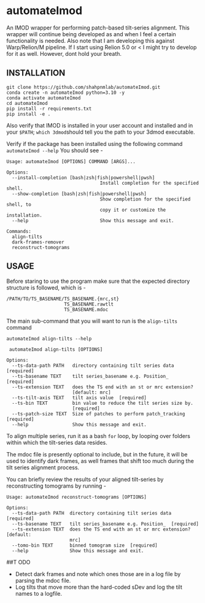 # automateImod
An IMOD wrapper for performing patch-based tilt-series alignment.
This wrapper will continue being developed as and when I feel a certain functionality is needed.
Also note that I am developing this against Warp/Relion/M pipeline. If I start using Relion 5.0 or < I might try to 
develop for it as well. However, dont hold your breath.

## INSTALLATION
```
git clone https://github.com/shahpnmlab/automateImod.git
conda create -n automateImod python=3.10 -y
conda activate automateImod
cd automateImod
pip install -r requirements.txt
pip install -e .
```


Also verify that IMOD is installed in your user account and installed and in your ```$PATH```; ```which 3dmod```should tell you the path to your 3dmod executable.


Verify if the package has been installed using the following command
```automateImod --help```
You should see -
```commandline
Usage: automateImod [OPTIONS] COMMAND [ARGS]...

Options:
  --install-completion [bash|zsh|fish|powershell|pwsh]
                                  Install completion for the specified shell.
  --show-completion [bash|zsh|fish|powershell|pwsh]
                                  Show completion for the specified shell, to
                                  copy it or customize the installation.
  --help                          Show this message and exit.

Commands:
  align-tilts
  dark-frames-remover
  reconstruct-tomograms
```
## USAGE
Before staring to use the program make sure that the expected directory structure is followed, which is -
```commandline
/PATH/TO/TS_BASENAME/TS_BASENAME.{mrc,st}
                     TS_BASENAME.rawtlt
                     TS_BASENAME.mdoc
```


The main sub-command that you will want to run is the ```align-tilts``` command

```commandline
automateImod align-tilts --help

 automateImod align-tilts [OPTIONS]

Options:
  --ts-data-path PATH   directory containing tilt series data  [required]
  --ts-basename TEXT    tilt series_basename e.g. Position_  [required]
  --ts-extension TEXT   does the TS end with an st or mrc extension?
                        [default: mrc]
  --ts-tilt-axis TEXT   tilt axis value  [required]
  --ts-bin TEXT         bin value to reduce the tilt series size by.
                        [required]
  --ts-patch-size TEXT  Size of patches to perform patch_tracking  [required]
  --help                Show this message and exit.
```
To align multiple series, run it as a bash ```for``` loop, by looping over folders within which the tilt-series data 
resides.

The mdoc file is presently optional to include, but in the future, it will be used to identify 
dark frames, as well frames that shift too much during the tilt series alignment process.

You can briefly review the results of your aligned tilt-series by reconstructing tomograms by running -
```commandline
Usage: automateImod reconstruct-tomograms [OPTIONS]

Options:
  --ts-data-path PATH  directory containing tilt series data  [required]
  --ts-basename TEXT   tilt series_basename e.g. Position_  [required]
  --ts-extension TEXT  does the TS end with an st or mrc extension?  [default:
                       mrc]
  --tomo-bin TEXT      binned tomogram size  [required]
  --help               Show this message and exit.

```

##T ODO
- Detect dark frames and note which ones those are in a log file by parsing the mdoc file.
- Log tilts that move more than the hard-coded sDev and log the tilt names to a logfile.

